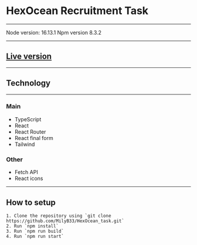 # HexOcean Recruitment Task

---

Node version: 16.13.1
Npm version 8.3.2

---

## [Live version](https://gleeful-buttercream-f00926.netlify.app)

---

## Technology

---

### Main

- TypeScript
- React
- React Router
- React final form
- Tailwind

### Other

- Fetch API
- React icons

---

## How to setup

    1. Clone the repository using `git clone https://github.com/MilyB33/HexOcean_task.git`
    2. Run `npm install`
    3. Run `npm run build`
    4. Run `npm run start`
